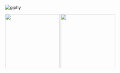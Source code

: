 ![giphy](https://media.discordapp.net/attachments/690201523091013779/923630246962561035/138322189-2db8df52-9dcb-40a0-88a8-c365466bd33d.gif?width=650&height=500)

<div>
  <img height="180em" src="https://github-readme-stats.vercel.app/api?username=Hudsonsoouza&show_icons=true&theme=dracula&include_all_commits=true&count_private=true">
  <img height="180em" src="https://github-readme-stats.vercel.app/api/top-langs/?username=Hudsonsoouza&theme=dracula">
</div>
